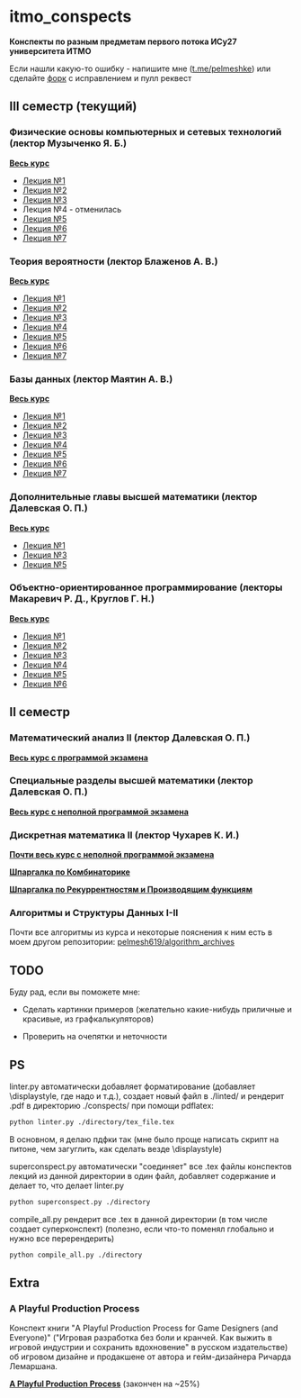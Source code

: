 # itmo_conspects

**Конспекты по разным предметам первого потока ИСy27 университета ИТМО**

Если нашли какую-то ошибку - напишите мне ([t.me/pelmeshke](https://t.me/pelmeshke)) или сделайте [форк](https://github.com/pelmesh619/itmo_conspects/fork) с исправлением и пулл реквест

## III семестр (текущий)

### Физические основы компьютерных и сетевых технологий (лектор Музыченко Я. Б.)

[**Весь курс**](https://pelmesh619.github.io/itmo_conspects/conspects/physics1/physics1_superconspect.pdf)

* [Лекция №1](https://pelmesh619.github.io/itmo_conspects/conspects/physics1/physics1_2024_09_02.pdf)
* [Лекция №2](https://pelmesh619.github.io/itmo_conspects/conspects/physics1/physics1_2024_09_09.pdf)
* [Лекция №3](https://pelmesh619.github.io/itmo_conspects/conspects/physics1/physics1_2024_09_16.pdf)
* Лекция №4 - отменилась
* [Лекция №5](https://pelmesh619.github.io/itmo_conspects/conspects/physics1/physics1_2024_09_30.pdf)
* [Лекция №6](https://pelmesh619.github.io/itmo_conspects/conspects/physics1/physics1_2024_10_07.pdf)
* [Лекция №7](https://pelmesh619.github.io/itmo_conspects/conspects/physics1/physics1_2024_10_14.pdf)

### Теория вероятности (лектор Блаженов А. В.)

[**Весь курс**](https://pelmesh619.github.io/itmo_conspects/conspects/probtheory/probtheory_superconspect.pdf)

* [Лекция №1](https://pelmesh619.github.io/itmo_conspects/conspects/probtheory/probtheory_2024_09_03.pdf)
* [Лекция №2](https://pelmesh619.github.io/itmo_conspects/conspects/probtheory/probtheory_2024_09_10.pdf)
* [Лекция №3](https://pelmesh619.github.io/itmo_conspects/conspects/probtheory/probtheory_2024_09_17.pdf)
* [Лекция №4](https://pelmesh619.github.io/itmo_conspects/conspects/probtheory/probtheory_2024_09_24.pdf)
* [Лекция №5](https://pelmesh619.github.io/itmo_conspects/conspects/probtheory/probtheory_2024_10_01.pdf)
* [Лекция №6](https://pelmesh619.github.io/itmo_conspects/conspects/probtheory/probtheory_2024_10_08.pdf)
* [Лекция №7](https://pelmesh619.github.io/itmo_conspects/conspects/probtheory/probtheory_2024_10_15.pdf)

### Базы данных (лектор Маятин А. В.)

[**Весь курс**](https://pelmesh619.github.io/itmo_conspects/databases/databases_superconspect.html)

* [Лекция №1](https://pelmesh619.github.io/itmo_conspects/databases/databases_2024_09_04.html)
* [Лекция №2](https://pelmesh619.github.io/itmo_conspects/databases/databases_2024_09_12.html)
* [Лекция №3](https://pelmesh619.github.io/itmo_conspects/databases/databases_2024_09_18.html)
* [Лекция №4](https://pelmesh619.github.io/itmo_conspects/databases/databases_2024_09_26.html)
* [Лекция №5](https://pelmesh619.github.io/itmo_conspects/databases/databases_2024_10_02.html)
* [Лекция №6](https://pelmesh619.github.io/itmo_conspects/databases/databases_2024_10_10.html)
* [Лекция №7](https://pelmesh619.github.io/itmo_conspects/databases/databases_2024_10_16.html)

### Дополнительные главы высшей математики (лектор Далевская О. П.)

[**Весь курс**](https://pelmesh619.github.io/itmo_conspects/conspects/addchapters1/addchapters1_superconspect.pdf)

* [Лекция №1](https://pelmesh619.github.io/itmo_conspects/conspects/addchapters1/addchapters1_2024_09_06.pdf)
* [Лекция №3](https://pelmesh619.github.io/itmo_conspects/conspects/addchapters1/addchapters1_2024_09_20.pdf)
* [Лекция №5](https://pelmesh619.github.io/itmo_conspects/conspects/addchapters1/addchapters1_2024_10_04.pdf)

### Объектно-ориентированное программирование (лекторы Макаревич Р. Д., Круглов Г. Н.)

[**Весь курс**](https://pelmesh619.github.io/itmo_conspects/oopcsharp/oopcsharp_superconspect.html)

* [Лекция №1](https://pelmesh619.github.io/itmo_conspects/oopcsharp/oopcsharp_2024_09_07.html)
* [Лекция №2](https://pelmesh619.github.io/itmo_conspects/oopcsharp/oopcsharp_2024_09_14.html)
* [Лекция №3](https://pelmesh619.github.io/itmo_conspects/oopcsharp/oopcsharp_2024_09_21.html)
* [Лекция №4](https://pelmesh619.github.io/itmo_conspects/oopcsharp/oopcsharp_2024_09_28.html)
* [Лекция №5](https://pelmesh619.github.io/itmo_conspects/oopcsharp/oopcsharp_2024_10_05.html)
* [Лекция №6](https://pelmesh619.github.io/itmo_conspects/oopcsharp/oopcsharp_2024_10_12.html)

## II семестр

### Математический анализ II (лектор Далевская О. П.)

[**Весь курс с программой экзамена**](https://pelmesh619.github.io/itmo_conspects/conspects/calculus/calculus_superconspect.pdf)


### Специальные разделы высшей математики (лектор Далевская О. П.)

[**Весь курс с неполной программой экзамена**](https://pelmesh619.github.io/itmo_conspects/conspects/specsec/specsec_superconspect.pdf)

### Дискретная математика II (лектор Чухарев К. И.)

[**Почти весь курс с неполной программой экзамена**](https://pelmesh619.github.io/itmo_conspects/conspects/dismath/dismath_superconspect.pdf)

[**Шпаргалка по Комбинаторике**](https://pelmesh619.github.io/itmo_conspects/conspects/dismath/dismath_cheatsheet_combinatorics.pdf)

[**Шпаргалка по Рекуррентностям и Производящим функциям**](https://pelmesh619.github.io/itmo_conspects/conspects/dismath/dismath_cheatsheet_recurrences.pdf)

### Алгоритмы и Структуры Данных I-II

Почти все алгоритмы из курса и некоторые пояснения к ним есть в моем другом репозитории: [pelmesh619/algorithm_archives](https://github.com/pelmesh619/algorithm_archives)



## TODO

Буду рад, если вы поможете мне:

* Сделать картинки примеров (желательно какие-нибудь приличные и красивые, из графкалькуляторов)

* Проверить на очепятки и неточности

## PS

linter.py автоматически добавляет форматирование (добавляет \displaystyle, где надо и т.д.), создает новый файл в ./linted/ и рендерит .pdf в директорию ./conspects/ при помощи pdflatex:

```bash
python linter.py ./directory/tex_file.tex
```

В основном, я делаю пдфки так (мне было проще написать скрипт на питоне, чем загуглить, как сделать везде \displaystyle)

superconspect.py автоматически "соединяет" все .tex файлы конспектов лекций из данной директории в один файл, добавляет содержание и делает то, что делает linter.py

```bash
python superconspect.py ./directory
```

compile_all.py рендерит все .tex в данной директории (в том числе создает суперконспект) (полезно, если что-то поменял глобально и нужно все перерендерить)

```bash
python compile_all.py ./directory
```


## Extra

### A Playful Production Process

Конспект книги "A Playful Production Process for Game Designers (and Everyone)"
("Игровая разработка без боли и кранчей. Как выжить в игровой индустрии и сохранить вдохновение" в русском издательстве)
об игровом дизайне и продакшене от автора и гейм-дизайнера Ричарда Лемаршана.

[**A Playful Production Process**](https://pelmesh619.github.io/itmo_conspects/aplayfulproductionprocess/aplayfulproductionprocess_superconspect.html) (закончен на ~25%)

